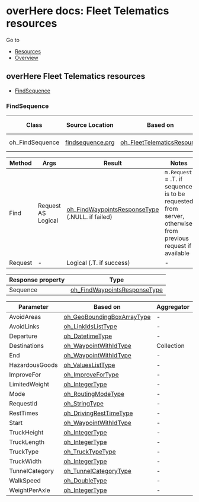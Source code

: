 # overHere docs: Fleet Telematics resources

Go to
* [Resources](resources.md "Resources")
* [Overview](../README.md "Overview")

## overHere Fleet Telematics resources
* [FindSequence](#findsequence "FindSequence")

<a name="findsequence" />

### FindSequence

| Class | Source Location | Based on | Here API reference | Asynchronous |
| --- | --- | --- | --- | --- |
| oh_FindSequence | [findsequence.prg](../source/api/routing/findsequence.prg "findsequence.prg") | [oh_FleetTelematicsResource](../source/api/routing/fleet.prg "oh_FleetTelematicsResource") | [Waypoints Sequence](https://developer.here.com/documentation/routing-waypoints/dev_guide/topics/what-is.html "Waypoints Sequence") | Disabled |

| Method | Args | Result | Notes |
| --- | --- | --- | --- |
| Find | Request AS Logical | [oh_FindWaypointsResponseType](datatypes_fleet.md#oh_FindWaypointsResponseType "oh_FindWaypointsResponseType") (.NULL. if failed) | `m.Request` = .T. if sequence is to be requested from server, otherwise from previous request if available |
| Request | - | Logical (.T. if success) | - |

| Response property | Type |
| --- | --- |
| Sequence | [oh_FindWaypointsResponseType](datatypes_fleet.md#oh_FindWaypointsResponseType "oh_FindWaypointsResponseType") |

| Parameter | Based on | Aggregator | Here name |
| --- | --- | --- | --- |
| AvoidAreas | [oh_GeoBoundingBoxArrayType](datatypes_base.md#oh_GeoBoundingBoxArrayType "oh_GeoBoundingBoxArrayType") | - | avoidareas |
| AvoidLinks | [oh_LinkIdsListType](datatypes_base.md#oh_LinkIdsListType "oh_LinkIdsListType") | - | avoidlinks |
| Departure | [oh_DatetimeType](datatypes_base.md#oh_DatetimeType "oh_DatetimeType") | - | departure |
| Destinations | [oh_WaypointWithIdType](datatypes_fleet.md#oh_WaypointWithIdType "oh_WaypointWithIdType") | Collection | destination |
| End | [oh_WaypointWithIdType](datatypes_fleet.md#oh_WaypointWithIdType "oh_WaypointWithIdType") | - | end |
| HazardousGoods | [oh_ValuesListType](datatypes_base.md#oh_ValuesListType "oh_ValuesListType") | - | shippedhazardousgoods |
| ImproveFor | [oh_ImproveForType](datatypes_fleet.md#oh_ImproveForType "oh_ImproveForType") | - | improveFor |
| LimitedWeight | [oh_IntegerType](datatypes_base.md#oh_IntegerType "oh_IntegerType") | - | limitedweight |
| Mode | [oh_RoutingModeType](datatypes_route.md#oh_RoutingModeType "oh_RoutingModeType") | - | mode |
| RequestId | [oh_StringType](datatypes_base.md#oh_StringType "oh_StringType") | - | requestId |
| RestTimes | [oh_DrivingRestTimeType](datatypes_fleet.md#oh_DrivingRestTimeType "oh_DrivingRestTimeType") | - | restTimes |
| Start | [oh_WaypointWithIdType](datatypes_fleet.md#oh_WaypointWithIdType "oh_WaypointWithIdType") | - | start |
| TruckHeight | [oh_IntegerType](datatypes_base.md#oh_IntegerType "oh_IntegerType") | - | height |
| TruckLength | [oh_IntegerType](datatypes_base.md#oh_IntegerType "oh_IntegerType") | - | length |
| TruckType | [oh_TruckTypeType](datatypes_route.md#oh_TruckTypeType "oh_TruckTypeType") | - | trucktype |
| TruckWidth | [oh_IntegerType](datatypes_base.md#oh_IntegerType "oh_IntegerType") | - | width |
| TunnelCategory | [oh_TunnelCategoryType](datatypes_route.md#oh_TunnelCategoryType "oh_TunnelCategoryType") | - | tunnelcategory |
| WalkSpeed | [oh_DoubleType](datatypes_base.md#oh_DoubleType "oh_DoubleType") | - | walkspeed |
| WeightPerAxle | [oh_IntegerType](datatypes_base.md#oh_IntegerType "oh_IntegerType") | - | weightperaxle |

